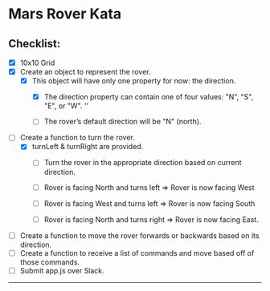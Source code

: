 # Mars Rover Kata

## Checklist:

- [X] 10x10 Grid
- [X] Create an object to represent the rover.
  - [X] This object will have only one property for now: the direction.
    - [X] The direction property can contain one of four values: "N", "S", "E", or "W". ''
    - [ ] The rover’s default direction will be "N" (north).


- [ ] Create a function to turn the rover.
  - [X] turnLeft & turnRight are provided. 
    - [ ] Turn the rover in the appropriate direction based on current direction.
    - [ ] Rover is facing North and turns left => Rover is now facing West
    - [ ] Rover is facing West and turns left => Rover is now facing South
    - [ ] Rover is facing North and turns right => Rover is now facing East.


- [ ] Create a function to move the rover forwards or backwards based on its direction.
- [ ] Create a function to receive a list of commands and move based off of those commands.
- [ ] Submit app.js over Slack.

---